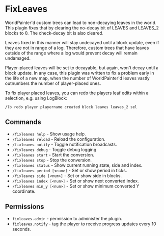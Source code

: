 FixLeaves
=========

WorldPainter'd custom trees can lead to non-decaying leaves in the world.  This plugin fixes that by clearing the no-decay bit of LEAVES and LEAVES_2 blocks to 0.  The check-decay bit is also cleared.

Leaves fixed in this manner will stay undecayed until a block update, even if they are not in range of a log.  Therefore, custom trees that have leaves outside of the range where a log would prevent decay will remain undamaged.

Player-placed leaves will be set to decayable, but again, won't decay until a block update.  In any case, this plugin was written to fix a problem early in the life of a new map, when the number of WorldPainter'd leaves vastly outnumbers the number of player-placed ones.

To fix player placed leaves, you can redo the players leaf edits within a selection, e.g. using LogBlock:
```
/lb redo player playername created block leaves leaves_2 sel
```


Commands
--------

 * `/fixleaves help` - Show usage help.
 * `/fixleaves reload` - Reload the configuration.
 * `/fixleaves notify` - Toggle notification broadcasts.
 * `/fixleaves debug` - Toggle debug logging.
 * `/fixleaves start` - Start the conversion.
 * `/fixleaves stop` - Stop the conversion.
 * `/fixleaves status` - Show current running state, side and index.
 * `/fixleaves period [<num>]` - Set or show period in ticks.
 * `/fixleaves side [<num>]` - Set or show side in blocks.
 * `/fixleaves index [<num>]` - Set or show next converted index.
 * `/fixleaves min_y [<num>]` - Set or show minimum converted Y coordinate.


Permissions
-----------

 * `fixleaves.admin` - permission to administer the plugin.
 * `fixleaves.notify` - tag the player to receive progress updates every 10 seconds.

